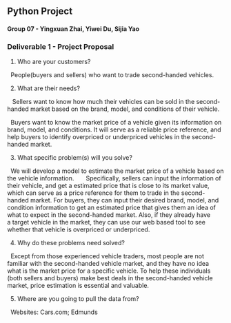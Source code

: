 ## Python Project

#### Group 07 - Yingxuan Zhai, Yiwei Du, Sijia Yao


### Deliverable 1 - Project Proposal

1. Who are your customers?

    People(buyers and sellers) who want to trade second-handed vehicles.


2. What are their needs?

    Sellers want to know how much their vehicles can be sold in the second-handed market based on the brand, model, and conditions of their vehicle.
    
    Buyers want to know the market price of a vehicle given its information on brand, model, and conditions. It will serve as a reliable price reference, and help buyers to identify overpriced or underpriced vehicles in the second-handed market.
  
  
3. What specific problem(s) will you solve?

    We will develop a model to estimate the market price of a vehicle based on the vehicle information.
    
    Specifically, sellers can input the information of their vehicle, and get a estimated price that is close to its market value, which can serve as a price reference for them to trade in the second-handed market. For buyers, they can input their desired brand, model, and condition information to get an estimated price that gives them an idea of what to expect in the second-handed market. Also, if they already have a target vehicle in the market, they can use our web based tool to see whether that vehicle is overpriced or underpriced.
 

4. Why do these problems need solved?

    Except from those experienced vehicle traders, most people are not familiar with the second-handed vehicle market, and they have no idea what is the market price for a specific vehicle. To help these individuals (both sellers and buyers) make best deals in the second-handed vehicle market, price estimation is essential and valuable.


5. Where are you going to pull the data from?

    Websites: Cars.com; Edmunds
